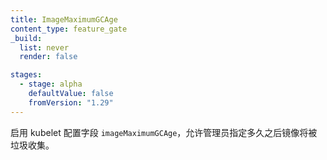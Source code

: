 ```yaml
---
title: ImageMaximumGCAge
content_type: feature_gate
_build:
  list: never
  render: false

stages:
  - stage: alpha 
    defaultValue: false
    fromVersion: "1.29"   
---
```


<!--
Enables the kubelet configuration field `imageMaximumGCAge`, allowing an administrator to specify the age after which an image will be garbage collected.
-->
启用 kubelet 配置字段 `imageMaximumGCAge`，允许管理员指定多久之后镜像将被垃圾收集。
